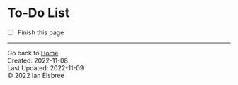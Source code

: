# To-Do List

- [ ] Finish this page

---
Go back to [Home]  
Created: 2022-11-08  
Last Updated: 2022-11-09  
© 2022 Ian Elsbree  

[Home]: index "Home Page"

